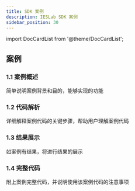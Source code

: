 ```yaml
---
title: SDK 案例
description: IESLab SDK 案例
sidebar_position: 30
---
```


import DocCardList from '@theme/DocCardList';

<DocCardList />

## 案例  
### 1.1 案例概述
简单说明案例背景和目的，能够实现的功能
### 1.2 代码解析
详细解释案例代码的关键步骤，帮助用户理解案例代码
### 1.3 结果展示
如案例有结果，将进行结果的展示
### 1.4 完整代码
附上案例完整代码，并说明使用该案例代码的注意事项
